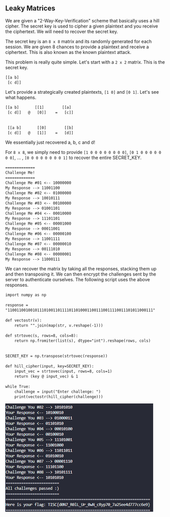 ## Leaky Matrices
We are given a "2-Way-Key-Verification" scheme that basically uses a hill cipher. The secret key is used to cipher a given plaintext and you receive the ciphertext. We will need to recover the secret key. 

The secret key is an `8 x 8` matrix and its randomly generated for each session. We are given 8 chances to provide a plaintext and receive a ciphertext. This is also known as the known plaintext attack.

This problem is really quite simple. Let's start with a `2 x 2` matrix. This is the secret key.

```
[[a b]
 [c d]]
```

Let's provide a strategically created plaintexts, `[1 0]` and `[0 1]`. Let's see what happens. 

```
[[a b]       [[1]        [[a]
 [c d]]   @   [0]]    =   [c]]


 [[a b]       [[0]        [[b]
 [c d]]   @   [1]]    =   [d]]
```

We essentially just recovered a, b, c and d!

For `8 x 8`, we simply need to provide `[1 0 0 0 0 0 0 0 0]`, `[0 1 0 0 0 0 0 0 0]`, ... , `[0 0 0 0 0 0 0 0 1]` to recover the entire SECRET_KEY. 

```
=============
Challenge Me!
=============
Challenge Me #01 <-- 10000000
My Response --> 11001100
Challenge Me #02 <-- 01000000
My Response --> 10010111
Challenge Me #03 <-- 00100000
My Response --> 01001101
Challenge Me #04 <-- 00010000 
My Response --> 11101101
Challenge Me #05 <-- 00001000
My Response --> 00011001
Challenge Me #06 <-- 00000100
My Response --> 11001111
Challenge Me #07 <-- 00000010
My Response --> 00111010
Challenge Me #08 <-- 00000001
My Response --> 11000111
```

We can recover the matrix by taking all the responses, stacking them up and then transposing it. We can then encrypt the challenges sent by the server to authenticate ourselves. The following script uses the above responses.

```
import numpy as np

response = "1100110010010111010011011110110100011001110011110011101011000111"

def vectostr(v):
    return "".join(map(str, v.reshape(-1)))

def strtovec(s, rows=8, cols=8):
    return np.fromiter(list(s), dtype="int").reshape(rows, cols)


SECRET_KEY = np.transpose(strtovec(response))

def hill_cipher(input, key=SECRET_KEY):
    input_vec = strtovec(input, rows=8, cols=1)
    return (key @ input_vec) & 1

while True:
    challenge = input("Enter challenge: ")
    print(vectostr(hill_cipher(challenge)))
```

![Challenge 2](./Images/Challenge2.png)